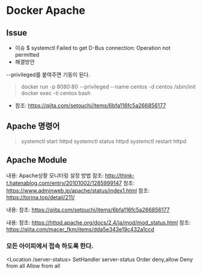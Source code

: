 
# Docker Apache
## Issue
* 이슈
$ systemctl
Failed to get D-Bus connection: Operation not permitted
* 해결방안

--privileged를 붙여주면 기동이 된다.
> docker run -p 8080:80 --privileged --name centos -d centos /sbin/init
> docker exec -ti centos bash
* 참조: https://qiita.com/setouchi/items/6bfa116fc5a266856177

## Apache 명령어 
> systemctl start httpd
> systemctl status httpd
> systemctl restart httpd

## Apache Module 


내용: Apache상황 모니터링 설정 방법
참조: http://think-t.hatenablog.com/entry/20101002/1285999147
참조: https://www.adminweb.jp/apache/status/index1.html
참조: https://torina.top/detail/211/

내용: 
참조: https://qiita.com/setouchi/items/6bfa116fc5a266856177

내용:
참조: https://httpd.apache.org/docs/2.4/ja/mod/mod_status.html
참조: https://qiita.com/macer_fkm/items/dda5e343e19c432a1ccd


### 모든 아이피에서 접속 하도록 한다.
<Location /server-status>
    SetHandler server-status
    Order deny,allow
    Deny from all
    Allow from all
</Location>
